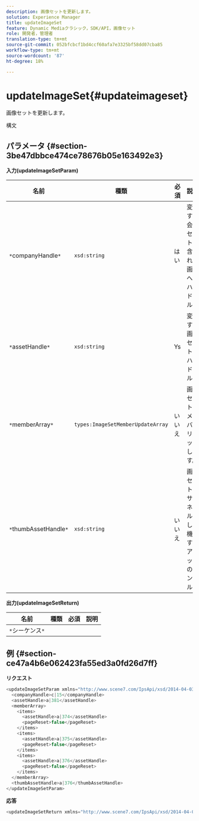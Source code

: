 ```yaml
---
description: 画像セットを更新します。
solution: Experience Manager
title: updateImageSet
feature: Dynamic Mediaクラシック，SDK/API，画像セット
role: 開発者，管理者
translation-type: tm+mt
source-git-commit: 052bfcbcf1bd4ccf60afa7e3325bf58dd07cba85
workflow-type: tm+mt
source-wordcount: '87'
ht-degree: 18%

---
```



# updateImageSet{#updateimageset}

画像セットを更新します。

構文

## パラメータ {#section-3be47dbbce474ce78676b05e163492e3}

**入力(updateImageSetParam)**

| 名前 | 種類 | 必須 | 説明 |
|---|---|---|---|
| `*`companyHandle`*` | `xsd:string` | はい | 変更する会社セットが含まれる画像へのハンドル。 |
| `*`assetHandle`*` | `xsd:string` | Ys | 変更する画像セットのハンドル。 |
| `*`memberArray`*` | `types:ImageSetMemberUpdateArray` | いいえ | 画像セットのメンバをリセットします。 |
| `*`thumbAssetHandle`*` | `xsd:string` | いいえ | 画像セットのサムネールとして機能するアセットのハンドル。 |

**出力(updateImageSetReturn)**

| 名前 | 種類 | 必須 | 説明 |
|---|---|---|---|
| `*`シーケンス`*` |  |  |  |

## 例 {#section-ce47a4b6e062423fa55ed3a0fd26d7ff}

**リクエスト**

```java
<updateImageSetParam xmlns="http://www.scene7.com/IpsApi/xsd/2014-04-03"> 
  <companyHandle>c|15</companyHandle> 
  <assetHandle>a|381</assetHandle> 
  <memberArray> 
    <items> 
      <assetHandle>a|374</assetHandle> 
      <pageReset>false</pageReset> 
    </items> 
    <items> 
      <assetHandle>a|375</assetHandle> 
      <pageReset>false</pageReset> 
    </items> 
    <items> 
      <assetHandle>a|376</assetHandle> 
      <pageReset>false</pageReset> 
    </items> 
  </memberArray> 
  <thumbAssetHandle>a|376</thumbAssetHandle> 
</updateImageSetParam>
```

**応答**

```java
<updateImageSetReturn xmlns="http://www.scene7.com/IpsApi/xsd/2014-04-03"/>
```

